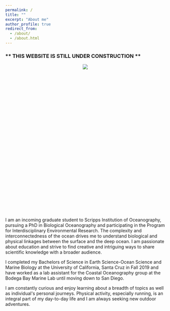 ```yaml
---
permalink: /
title: ""
excerpt: "About me"
author_profile: true
redirect_from: 
  - /about/
  - /about.html
---
```


### ** THIS WEBSITE IS STILL UNDER CONSTRUCTION **

<center>
    <div style="width:500px; height:400px">
<img src="/images/giraween.JPG"/>
    </div>
        <i></i>
</center>

<br>
<br>
<br>
<br>

I am an incoming graduate student to Scripps Institution of Oceanography, pursuing a PhD in Biological Oceanography and participating in the Program for Interdisciplinary Environmental Research. The complexity and interconnectedness of the ocean drives me to understand biological and physical linkages between the surface and the deep ocean. I am passionate about education and strive to find creative and intriguing ways to share scientific knowledge with a broader audience.

I completed my Bachelors of Science in Earth Science-Ocean Science and Marine Biology at the University of California, Santa Cruz in Fall 2019 and have worked as a lab assistant for the Coastal Oceanography group at the Bodega Bay Marine Lab until moving down to San Diego.

I am constantly curious and enjoy learning about a breadth of topics as well as individual's personal journeys. Physical activity, especially running, is an integral part of my day-to-day life and I am always seeking new outdoor adventures. 